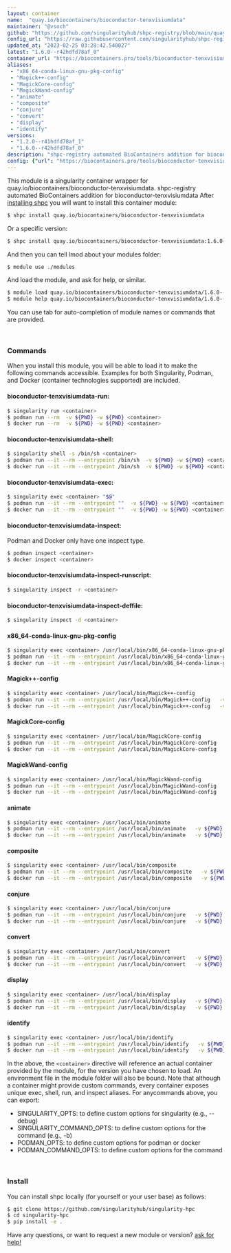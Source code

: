 ```yaml
---
layout: container
name:  "quay.io/biocontainers/bioconductor-tenxvisiumdata"
maintainer: "@vsoch"
github: "https://github.com/singularityhub/shpc-registry/blob/main/quay.io/biocontainers/bioconductor-tenxvisiumdata/container.yaml"
config_url: "https://raw.githubusercontent.com/singularityhub/shpc-registry/main/quay.io/biocontainers/bioconductor-tenxvisiumdata/container.yaml"
updated_at: "2023-02-25 03:28:42.540027"
latest: "1.6.0--r42hdfd78af_0"
container_url: "https://biocontainers.pro/tools/bioconductor-tenxvisiumdata"
aliases:
 - "x86_64-conda-linux-gnu-pkg-config"
 - "Magick++-config"
 - "MagickCore-config"
 - "MagickWand-config"
 - "animate"
 - "composite"
 - "conjure"
 - "convert"
 - "display"
 - "identify"
versions:
 - "1.2.0--r41hdfd78af_1"
 - "1.6.0--r42hdfd78af_0"
description: "shpc-registry automated BioContainers addition for bioconductor-tenxvisiumdata"
config: {"url": "https://biocontainers.pro/tools/bioconductor-tenxvisiumdata", "maintainer": "@vsoch", "description": "shpc-registry automated BioContainers addition for bioconductor-tenxvisiumdata", "latest": {"1.6.0--r42hdfd78af_0": "sha256:6ebe6c5bf37d4e5100df8fd7c393e87243563347ff73af367a87a9ea9caa6736"}, "tags": {"1.2.0--r41hdfd78af_1": "sha256:6fee5602f4ee413cf7cebeafeb969c445c26bb49cef4c1000a72b58004e10e5c", "1.6.0--r42hdfd78af_0": "sha256:6ebe6c5bf37d4e5100df8fd7c393e87243563347ff73af367a87a9ea9caa6736"}, "docker": "quay.io/biocontainers/bioconductor-tenxvisiumdata", "aliases": {"x86_64-conda-linux-gnu-pkg-config": "/usr/local/bin/x86_64-conda-linux-gnu-pkg-config", "Magick++-config": "/usr/local/bin/Magick++-config", "MagickCore-config": "/usr/local/bin/MagickCore-config", "MagickWand-config": "/usr/local/bin/MagickWand-config", "animate": "/usr/local/bin/animate", "composite": "/usr/local/bin/composite", "conjure": "/usr/local/bin/conjure", "convert": "/usr/local/bin/convert", "display": "/usr/local/bin/display", "identify": "/usr/local/bin/identify"}}
---
```


This module is a singularity container wrapper for quay.io/biocontainers/bioconductor-tenxvisiumdata.
shpc-registry automated BioContainers addition for bioconductor-tenxvisiumdata
After [installing shpc](#install) you will want to install this container module:


```bash
$ shpc install quay.io/biocontainers/bioconductor-tenxvisiumdata
```

Or a specific version:

```bash
$ shpc install quay.io/biocontainers/bioconductor-tenxvisiumdata:1.6.0--r42hdfd78af_0
```

And then you can tell lmod about your modules folder:

```bash
$ module use ./modules
```

And load the module, and ask for help, or similar.

```bash
$ module load quay.io/biocontainers/bioconductor-tenxvisiumdata/1.6.0--r42hdfd78af_0
$ module help quay.io/biocontainers/bioconductor-tenxvisiumdata/1.6.0--r42hdfd78af_0
```

You can use tab for auto-completion of module names or commands that are provided.

<br>

### Commands

When you install this module, you will be able to load it to make the following commands accessible.
Examples for both Singularity, Podman, and Docker (container technologies supported) are included.

#### bioconductor-tenxvisiumdata-run:

```bash
$ singularity run <container>
$ podman run --rm  -v ${PWD} -w ${PWD} <container>
$ docker run --rm  -v ${PWD} -w ${PWD} <container>
```

#### bioconductor-tenxvisiumdata-shell:

```bash
$ singularity shell -s /bin/sh <container>
$ podman run --it --rm --entrypoint /bin/sh  -v ${PWD} -w ${PWD} <container>
$ docker run --it --rm --entrypoint /bin/sh  -v ${PWD} -w ${PWD} <container>
```

#### bioconductor-tenxvisiumdata-exec:

```bash
$ singularity exec <container> "$@"
$ podman run --it --rm --entrypoint ""  -v ${PWD} -w ${PWD} <container> "$@"
$ docker run --it --rm --entrypoint ""  -v ${PWD} -w ${PWD} <container> "$@"
```

#### bioconductor-tenxvisiumdata-inspect:

Podman and Docker only have one inspect type.

```bash
$ podman inspect <container>
$ docker inspect <container>
```

#### bioconductor-tenxvisiumdata-inspect-runscript:

```bash
$ singularity inspect -r <container>
```

#### bioconductor-tenxvisiumdata-inspect-deffile:

```bash
$ singularity inspect -d <container>
```


#### x86_64-conda-linux-gnu-pkg-config

```bash
$ singularity exec <container> /usr/local/bin/x86_64-conda-linux-gnu-pkg-config
$ podman run --it --rm --entrypoint /usr/local/bin/x86_64-conda-linux-gnu-pkg-config   -v ${PWD} -w ${PWD} <container> -c " $@"
$ docker run --it --rm --entrypoint /usr/local/bin/x86_64-conda-linux-gnu-pkg-config   -v ${PWD} -w ${PWD} <container> -c " $@"
```


#### Magick++-config

```bash
$ singularity exec <container> /usr/local/bin/Magick++-config
$ podman run --it --rm --entrypoint /usr/local/bin/Magick++-config   -v ${PWD} -w ${PWD} <container> -c " $@"
$ docker run --it --rm --entrypoint /usr/local/bin/Magick++-config   -v ${PWD} -w ${PWD} <container> -c " $@"
```


#### MagickCore-config

```bash
$ singularity exec <container> /usr/local/bin/MagickCore-config
$ podman run --it --rm --entrypoint /usr/local/bin/MagickCore-config   -v ${PWD} -w ${PWD} <container> -c " $@"
$ docker run --it --rm --entrypoint /usr/local/bin/MagickCore-config   -v ${PWD} -w ${PWD} <container> -c " $@"
```


#### MagickWand-config

```bash
$ singularity exec <container> /usr/local/bin/MagickWand-config
$ podman run --it --rm --entrypoint /usr/local/bin/MagickWand-config   -v ${PWD} -w ${PWD} <container> -c " $@"
$ docker run --it --rm --entrypoint /usr/local/bin/MagickWand-config   -v ${PWD} -w ${PWD} <container> -c " $@"
```


#### animate

```bash
$ singularity exec <container> /usr/local/bin/animate
$ podman run --it --rm --entrypoint /usr/local/bin/animate   -v ${PWD} -w ${PWD} <container> -c " $@"
$ docker run --it --rm --entrypoint /usr/local/bin/animate   -v ${PWD} -w ${PWD} <container> -c " $@"
```


#### composite

```bash
$ singularity exec <container> /usr/local/bin/composite
$ podman run --it --rm --entrypoint /usr/local/bin/composite   -v ${PWD} -w ${PWD} <container> -c " $@"
$ docker run --it --rm --entrypoint /usr/local/bin/composite   -v ${PWD} -w ${PWD} <container> -c " $@"
```


#### conjure

```bash
$ singularity exec <container> /usr/local/bin/conjure
$ podman run --it --rm --entrypoint /usr/local/bin/conjure   -v ${PWD} -w ${PWD} <container> -c " $@"
$ docker run --it --rm --entrypoint /usr/local/bin/conjure   -v ${PWD} -w ${PWD} <container> -c " $@"
```


#### convert

```bash
$ singularity exec <container> /usr/local/bin/convert
$ podman run --it --rm --entrypoint /usr/local/bin/convert   -v ${PWD} -w ${PWD} <container> -c " $@"
$ docker run --it --rm --entrypoint /usr/local/bin/convert   -v ${PWD} -w ${PWD} <container> -c " $@"
```


#### display

```bash
$ singularity exec <container> /usr/local/bin/display
$ podman run --it --rm --entrypoint /usr/local/bin/display   -v ${PWD} -w ${PWD} <container> -c " $@"
$ docker run --it --rm --entrypoint /usr/local/bin/display   -v ${PWD} -w ${PWD} <container> -c " $@"
```


#### identify

```bash
$ singularity exec <container> /usr/local/bin/identify
$ podman run --it --rm --entrypoint /usr/local/bin/identify   -v ${PWD} -w ${PWD} <container> -c " $@"
$ docker run --it --rm --entrypoint /usr/local/bin/identify   -v ${PWD} -w ${PWD} <container> -c " $@"
```



In the above, the `<container>` directive will reference an actual container provided
by the module, for the version you have chosen to load. An environment file in the
module folder will also be bound. Note that although a container
might provide custom commands, every container exposes unique exec, shell, run, and
inspect aliases. For anycommands above, you can export:

 - SINGULARITY_OPTS: to define custom options for singularity (e.g., --debug)
 - SINGULARITY_COMMAND_OPTS: to define custom options for the command (e.g., -b)
 - PODMAN_OPTS: to define custom options for podman or docker
 - PODMAN_COMMAND_OPTS: to define custom options for the command

<br>

### Install

You can install shpc locally (for yourself or your user base) as follows:

```bash
$ git clone https://github.com/singularityhub/singularity-hpc
$ cd singularity-hpc
$ pip install -e .
```

Have any questions, or want to request a new module or version? [ask for help!](https://github.com/singularityhub/singularity-hpc/issues)